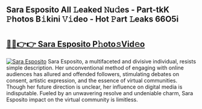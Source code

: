 ## Sara Esposito All 𝙻eaked 𝙽u𝚍es - Part-tkK 𝙿hotos B𝚒kini 𝚅𝚒deo - Hot 𝙿art 𝙻eaks 66O5i

# <h2><a href="http://ld455eq.urlbe.top/?page=Sara+Esposito">🔗🔗👉👉 Sara Esposito P𝚑oto𝚜Vid𝚎o</a></h2>

[![Sara Esposito](https://i.imgur.com/eBuTRDB.gif)](http://ld455eq.urlbe.top/?page=Sara+Esposito)
Sara Esposito, a multifaceted and divisive individual, resists simple description. Her unconventional method of engaging with online audiences has allured and offended followers, stimulating debates on consent, artistic expression, and the essence of virtual communities. Though her future direction is unclear, her influence on digital media is indisputable. Fueled by an unwavering resolve and undeniable charm, Sara Esposito impact on the virtual community is limitless.
